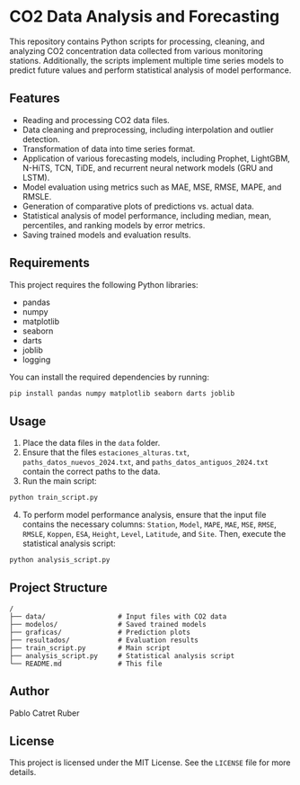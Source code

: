 # CO2 Data Analysis and Forecasting

This repository contains Python scripts for processing, cleaning, and analyzing CO2 concentration data collected from various monitoring stations. Additionally, the scripts implement multiple time series models to predict future values and perform statistical analysis of model performance.

## Features
- Reading and processing CO2 data files.
- Data cleaning and preprocessing, including interpolation and outlier detection.
- Transformation of data into time series format.
- Application of various forecasting models, including Prophet, LightGBM, N-HiTS, TCN, TiDE, and recurrent neural network models (GRU and LSTM).
- Model evaluation using metrics such as MAE, MSE, RMSE, MAPE, and RMSLE.
- Generation of comparative plots of predictions vs. actual data.
- Statistical analysis of model performance, including median, mean, percentiles, and ranking models by error metrics.
- Saving trained models and evaluation results.

## Requirements
This project requires the following Python libraries:
- pandas
- numpy
- matplotlib
- seaborn
- darts
- joblib
- logging

You can install the required dependencies by running:
```sh
pip install pandas numpy matplotlib seaborn darts joblib
```

## Usage
1. Place the data files in the `data` folder.
2. Ensure that the files `estaciones_alturas.txt`, `paths_datos_nuevos_2024.txt`, and `paths_datos_antiguos_2024.txt` contain the correct paths to the data.
3. Run the main script:
```sh
python train_script.py
```
4. To perform model performance analysis, ensure that the input file contains the necessary columns: `Station`, `Model`, `MAPE`, `MAE`, `MSE`, `RMSE`, `RMSLE`, `Koppen`, `ESA`, `Height`, `Level`, `Latitude`, and `Site`. Then, execute the statistical analysis script:
```sh
python analysis_script.py
```

## Project Structure
```
/
├── data/                  # Input files with CO2 data
├── modelos/               # Saved trained models
├── graficas/              # Prediction plots
├── resultados/            # Evaluation results
├── train_script.py        # Main script
├── analysis_script.py     # Statistical analysis script
└── README.md              # This file
```

## Author
Pablo Catret Ruber

## License
This project is licensed under the MIT License. See the `LICENSE` file for more details.

